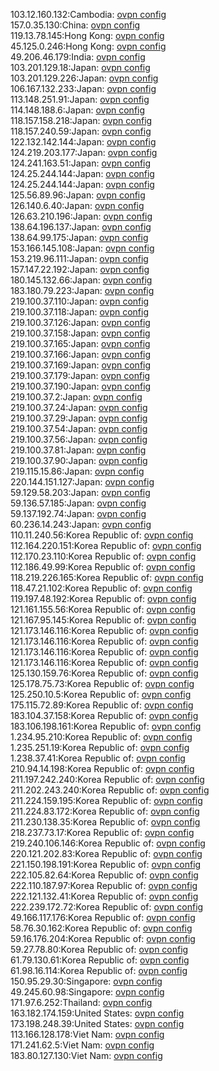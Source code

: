 103.12.160.132:Cambodia: [ovpn config](vpn/103_12_160_132.ovpn)  
157.0.35.130:China: [ovpn config](vpn/157_0_35_130.ovpn)  
119.13.78.145:Hong Kong: [ovpn config](vpn/119_13_78_145.ovpn)  
45.125.0.246:Hong Kong: [ovpn config](vpn/45_125_0_246.ovpn)  
49.206.46.179:India: [ovpn config](vpn/49_206_46_179.ovpn)  
103.201.129.18:Japan: [ovpn config](vpn/103_201_129_18.ovpn)  
103.201.129.226:Japan: [ovpn config](vpn/103_201_129_226.ovpn)  
106.167.132.233:Japan: [ovpn config](vpn/106_167_132_233.ovpn)  
113.148.251.91:Japan: [ovpn config](vpn/113_148_251_91.ovpn)  
114.148.188.6:Japan: [ovpn config](vpn/114_148_188_6.ovpn)  
118.157.158.218:Japan: [ovpn config](vpn/118_157_158_218.ovpn)  
118.157.240.59:Japan: [ovpn config](vpn/118_157_240_59.ovpn)  
122.132.142.144:Japan: [ovpn config](vpn/122_132_142_144.ovpn)  
124.219.203.177:Japan: [ovpn config](vpn/124_219_203_177.ovpn)  
124.241.163.51:Japan: [ovpn config](vpn/124_241_163_51.ovpn)  
124.25.244.144:Japan: [ovpn config](vpn/124_25_244_144.ovpn)  
124.25.244.144:Japan: [ovpn config](vpn/124_25_244_144.ovpn)  
125.56.89.96:Japan: [ovpn config](vpn/125_56_89_96.ovpn)  
126.140.6.40:Japan: [ovpn config](vpn/126_140_6_40.ovpn)  
126.63.210.196:Japan: [ovpn config](vpn/126_63_210_196.ovpn)  
138.64.196.137:Japan: [ovpn config](vpn/138_64_196_137.ovpn)  
138.64.99.175:Japan: [ovpn config](vpn/138_64_99_175.ovpn)  
153.166.145.108:Japan: [ovpn config](vpn/153_166_145_108.ovpn)  
153.219.96.111:Japan: [ovpn config](vpn/153_219_96_111.ovpn)  
157.147.22.192:Japan: [ovpn config](vpn/157_147_22_192.ovpn)  
180.145.132.66:Japan: [ovpn config](vpn/180_145_132_66.ovpn)  
183.180.79.223:Japan: [ovpn config](vpn/183_180_79_223.ovpn)  
219.100.37.110:Japan: [ovpn config](vpn/219_100_37_110.ovpn)  
219.100.37.118:Japan: [ovpn config](vpn/219_100_37_118.ovpn)  
219.100.37.126:Japan: [ovpn config](vpn/219_100_37_126.ovpn)  
219.100.37.158:Japan: [ovpn config](vpn/219_100_37_158.ovpn)  
219.100.37.165:Japan: [ovpn config](vpn/219_100_37_165.ovpn)  
219.100.37.166:Japan: [ovpn config](vpn/219_100_37_166.ovpn)  
219.100.37.169:Japan: [ovpn config](vpn/219_100_37_169.ovpn)  
219.100.37.179:Japan: [ovpn config](vpn/219_100_37_179.ovpn)  
219.100.37.190:Japan: [ovpn config](vpn/219_100_37_190.ovpn)  
219.100.37.2:Japan: [ovpn config](vpn/219_100_37_2.ovpn)  
219.100.37.24:Japan: [ovpn config](vpn/219_100_37_24.ovpn)  
219.100.37.29:Japan: [ovpn config](vpn/219_100_37_29.ovpn)  
219.100.37.54:Japan: [ovpn config](vpn/219_100_37_54.ovpn)  
219.100.37.56:Japan: [ovpn config](vpn/219_100_37_56.ovpn)  
219.100.37.81:Japan: [ovpn config](vpn/219_100_37_81.ovpn)  
219.100.37.90:Japan: [ovpn config](vpn/219_100_37_90.ovpn)  
219.115.15.86:Japan: [ovpn config](vpn/219_115_15_86.ovpn)  
220.144.151.127:Japan: [ovpn config](vpn/220_144_151_127.ovpn)  
59.129.58.203:Japan: [ovpn config](vpn/59_129_58_203.ovpn)  
59.136.57.185:Japan: [ovpn config](vpn/59_136_57_185.ovpn)  
59.137.192.74:Japan: [ovpn config](vpn/59_137_192_74.ovpn)  
60.236.14.243:Japan: [ovpn config](vpn/60_236_14_243.ovpn)  
110.11.240.56:Korea Republic of: [ovpn config](vpn/110_11_240_56.ovpn)  
112.164.220.151:Korea Republic of: [ovpn config](vpn/112_164_220_151.ovpn)  
112.170.23.110:Korea Republic of: [ovpn config](vpn/112_170_23_110.ovpn)  
112.186.49.99:Korea Republic of: [ovpn config](vpn/112_186_49_99.ovpn)  
118.219.226.165:Korea Republic of: [ovpn config](vpn/118_219_226_165.ovpn)  
118.47.21.102:Korea Republic of: [ovpn config](vpn/118_47_21_102.ovpn)  
119.197.48.192:Korea Republic of: [ovpn config](vpn/119_197_48_192.ovpn)  
121.161.155.56:Korea Republic of: [ovpn config](vpn/121_161_155_56.ovpn)  
121.167.95.145:Korea Republic of: [ovpn config](vpn/121_167_95_145.ovpn)  
121.173.146.116:Korea Republic of: [ovpn config](vpn/121_173_146_116.ovpn)  
121.173.146.116:Korea Republic of: [ovpn config](vpn/121_173_146_116.ovpn)  
121.173.146.116:Korea Republic of: [ovpn config](vpn/121_173_146_116.ovpn)  
121.173.146.116:Korea Republic of: [ovpn config](vpn/121_173_146_116.ovpn)  
125.130.159.76:Korea Republic of: [ovpn config](vpn/125_130_159_76.ovpn)  
125.178.75.73:Korea Republic of: [ovpn config](vpn/125_178_75_73.ovpn)  
125.250.10.5:Korea Republic of: [ovpn config](vpn/125_250_10_5.ovpn)  
175.115.72.89:Korea Republic of: [ovpn config](vpn/175_115_72_89.ovpn)  
183.104.37.158:Korea Republic of: [ovpn config](vpn/183_104_37_158.ovpn)  
183.106.198.161:Korea Republic of: [ovpn config](vpn/183_106_198_161.ovpn)  
1.234.95.210:Korea Republic of: [ovpn config](vpn/1_234_95_210.ovpn)  
1.235.251.19:Korea Republic of: [ovpn config](vpn/1_235_251_19.ovpn)  
1.238.37.41:Korea Republic of: [ovpn config](vpn/1_238_37_41.ovpn)  
210.94.14.198:Korea Republic of: [ovpn config](vpn/210_94_14_198.ovpn)  
211.197.242.240:Korea Republic of: [ovpn config](vpn/211_197_242_240.ovpn)  
211.202.243.240:Korea Republic of: [ovpn config](vpn/211_202_243_240.ovpn)  
211.224.159.195:Korea Republic of: [ovpn config](vpn/211_224_159_195.ovpn)  
211.224.83.172:Korea Republic of: [ovpn config](vpn/211_224_83_172.ovpn)  
211.230.138.35:Korea Republic of: [ovpn config](vpn/211_230_138_35.ovpn)  
218.237.73.17:Korea Republic of: [ovpn config](vpn/218_237_73_17.ovpn)  
219.240.106.146:Korea Republic of: [ovpn config](vpn/219_240_106_146.ovpn)  
220.121.202.83:Korea Republic of: [ovpn config](vpn/220_121_202_83.ovpn)  
221.150.198.191:Korea Republic of: [ovpn config](vpn/221_150_198_191.ovpn)  
222.105.82.64:Korea Republic of: [ovpn config](vpn/222_105_82_64.ovpn)  
222.110.187.97:Korea Republic of: [ovpn config](vpn/222_110_187_97.ovpn)  
222.121.132.41:Korea Republic of: [ovpn config](vpn/222_121_132_41.ovpn)  
222.239.172.72:Korea Republic of: [ovpn config](vpn/222_239_172_72.ovpn)  
49.166.117.176:Korea Republic of: [ovpn config](vpn/49_166_117_176.ovpn)  
58.76.30.162:Korea Republic of: [ovpn config](vpn/58_76_30_162.ovpn)  
59.16.176.204:Korea Republic of: [ovpn config](vpn/59_16_176_204.ovpn)  
59.27.78.80:Korea Republic of: [ovpn config](vpn/59_27_78_80.ovpn)  
61.79.130.61:Korea Republic of: [ovpn config](vpn/61_79_130_61.ovpn)  
61.98.16.114:Korea Republic of: [ovpn config](vpn/61_98_16_114.ovpn)  
150.95.29.30:Singapore: [ovpn config](vpn/150_95_29_30.ovpn)  
49.245.60.98:Singapore: [ovpn config](vpn/49_245_60_98.ovpn)  
171.97.6.252:Thailand: [ovpn config](vpn/171_97_6_252.ovpn)  
163.182.174.159:United States: [ovpn config](vpn/163_182_174_159.ovpn)  
173.198.248.39:United States: [ovpn config](vpn/173_198_248_39.ovpn)  
113.166.128.178:Viet Nam: [ovpn config](vpn/113_166_128_178.ovpn)  
171.241.62.5:Viet Nam: [ovpn config](vpn/171_241_62_5.ovpn)  
183.80.127.130:Viet Nam: [ovpn config](vpn/183_80_127_130.ovpn)  
